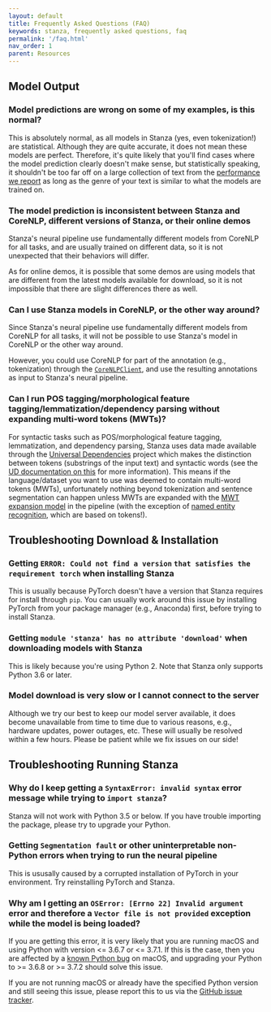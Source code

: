 ```yaml
---
layout: default
title: Frequently Asked Questions (FAQ)
keywords: stanza, frequently asked questions, faq
permalink: '/faq.html'
nav_order: 1
parent: Resources
---
```


## Model Output

### Model predictions are wrong on some of my examples, is this normal?

This is absolutely normal, as all models in Stanza (yes, even tokenization!) are statistical. Although they are quite accurate, it does not mean these models are perfect. Therefore, it's quite likely that you'll find cases where the model prediction clearly doesn't make sense, but statistically speaking, it shouldn't be too far off on a large collection of text from the [performance we report](performance.md) as long as the genre of your text is similar to what the models are trained on.

### The model prediction is inconsistent between Stanza and CoreNLP, different versions of Stanza, or their online demos

Stanza's neural pipeline use fundamentally different models from CoreNLP for all tasks, and are usually trained on different data, so it is not unexpected that their behaviors will differ.

As for online demos, it is possible that some demos are using models that are different from the latest models available for download, so it is not impossible that there are slight differences there as well.

### Can I use Stanza models in CoreNLP, or the other way around?

Since Stanza's neural pipeline use fundamentally different models from CoreNLP for all tasks, it will not be possible to use Stanza's model in CoreNLP or the other way around.

However, you could use CoreNLP for part of the annotation (e.g., tokenization) through the [`CoreNLPClient`](corenlp_client.md), and use the resulting annotations as input to Stanza's neural pipeline.

### Can I run POS tagging/morphological feature tagging/lemmatization/dependency parsing without expanding multi-word tokens (MWTs)?

For syntactic tasks such as POS/morphological feature tagging, lemmatization, and dependency parsing, Stanza uses data made available through the [Universal Dependencies](https://universaldependencies.org/) project which makes the distinction between tokens (substrings of the input text) and syntactic words (see the [UD documentation on this](https://universaldependencies.org/u/overview/tokenization.html) for more information). This means if the language/dataset you want to use was deemed to contain multi-word tokens (MWTs), unfortunately nothing beyond tokenization and sentence segmentation can happen unless MWTs are expanded with the [MWT expansion model](mwt.md) in the pipeline (with the exception of [named entity recognition](ner.md), which are based on tokens!).

## Troubleshooting Download & Installation

### Getting `ERROR: Could not find a version` `that satisfies the requirement torch` when installing Stanza

This is usually because PyTorch doesn't have a version that Stanza requires for install through `pip`. You can usually work around this issue by installing PyTorch from your package manager (e.g., Anaconda) first, before trying to install Stanza.

### Getting `module 'stanza' has no attribute 'download'` when downloading models with Stanza

This is likely because you're using Python 2. Note that Stanza only supports Python 3.6 or later.

### Model download is very slow or I cannot connect to the server

Although we try our best to keep our model server available, it does become unavailable from time to time due to various reasons, e.g., hardware updates, power outages, etc. These will usually be resolved within a few hours. Please be patient while we fix issues on our side!

## Troubleshooting Running Stanza

### Why do I keep getting a `SyntaxError: invalid syntax` error message while trying to `import stanza`?

Stanza will not work with Python 3.5 or below. If you have trouble importing the package, please try to upgrade your Python.

### Getting `Segmentation fault` or other uninterpretable non-Python errors when trying to run the neural pipeline

This is ususally caused by a corrupted installation of PyTorch in your environment. Try reinstalling PyTorch and Stanza.

### Why am I getting an `OSError: [Errno 22] Invalid argument` error and therefore a `Vector file is not provided` exception while the model is being loaded?

If you are getting this error, it is very likely that you are running macOS and using Python with version <= 3.6.7 or <= 3.7.1. If this is the case, then you are affected by a [known Python bug](https://bugs.python.org/issue24658) on macOS, and upgrading your Python to >= 3.6.8 or >= 3.7.2 should solve this issue.

If you are not running macOS or already have the specified Python version and still seeing this issue, please report this to us via the [GitHub issue tracker](https://github.com/stanfordnlp/stanza/issues).

